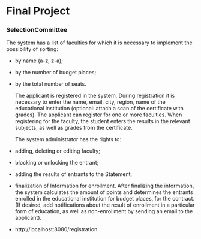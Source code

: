 # Final Project

### SelectionCommittee

The system has a list of faculties for which it is necessary to implement the possibility of sorting:
- by name (a-z, z-a);
- by the number of budget places;
- by the total number of seats.
  
  The applicant is registered in the system. 
  During registration it is necessary to enter the name, email, city, region, name of the educational institution
  (optional: attach a scan of the certificate with grades).
  The applicant can register for one or more faculties.
  When registering for the faculty, the student enters the results in the relevant subjects,
  as well as grades from the certificate.
  
  The system administrator has the rights to:
- adding, deleting or editing faculty;
- blocking or unlocking the entrant;
- adding the results of entrants to the Statement;
- finalization of Information for enrollment.
  After finalizing the information, the system calculates the amount of points and 
  determines the entrants enrolled in the educational institution for budget places, for the contract. 
  (If desired, add notifications about the result of enrollment in a particular form of education,
  as well as non-enrollment by sending an email to the applicant).

- http://localhost:8080/registration
